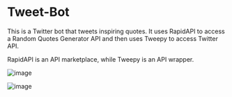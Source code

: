 # Tweet-Bot
This is a Twitter bot that tweets inspiring quotes. It uses RapidAPI to access a Random Quotes Generator API and then uses Tweepy 
to access Twitter API. 

RapidAPI is an API marketplace, while Tweepy is an API wrapper. 

![image](https://user-images.githubusercontent.com/5428177/32134319-f070b3cc-bbe2-11e7-833e-d6f88c184d9f.png)


![image](https://user-images.githubusercontent.com/5428177/32134320-f084c146-bbe2-11e7-853c-9a03d11d76f4.png)
